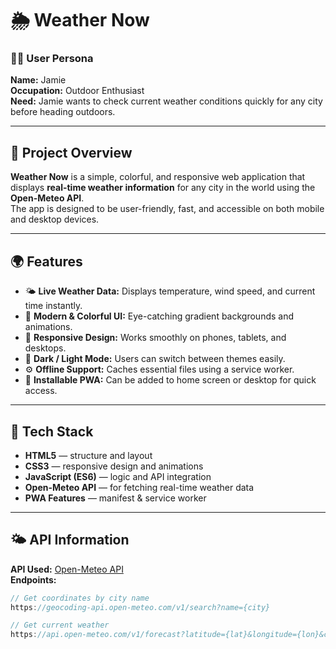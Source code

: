 # 🌦️ Weather Now

### 🧍‍♂️ User Persona
**Name:** Jamie  
**Occupation:** Outdoor Enthusiast  
**Need:** Jamie wants to check current weather conditions quickly for any city before heading outdoors.

---

## 🚀 Project Overview
**Weather Now** is a simple, colorful, and responsive web application that displays **real-time weather information** for any city in the world using the **Open-Meteo API**.  
The app is designed to be user-friendly, fast, and accessible on both mobile and desktop devices.

---

## 🌍 Features
- 🌤️ **Live Weather Data:** Displays temperature, wind speed, and current time instantly.
- 🌈 **Modern & Colorful UI:** Eye-catching gradient backgrounds and animations.
- 📱 **Responsive Design:** Works smoothly on phones, tablets, and desktops.
- 🌙 **Dark / Light Mode:** Users can switch between themes easily.
- ⚙️ **Offline Support:** Caches essential files using a service worker.
- 📲 **Installable PWA:** Can be added to home screen or desktop for quick access.

---

## 🧰 Tech Stack
- **HTML5** — structure and layout  
- **CSS3** — responsive design and animations  
- **JavaScript (ES6)** — logic and API integration  
- **Open-Meteo API** — for fetching real-time weather data  
- **PWA Features** — manifest & service worker

---

## 🌤️ API Information
**API Used:** [Open-Meteo API](https://open-meteo.com/)  
**Endpoints:**
```js
// Get coordinates by city name
https://geocoding-api.open-meteo.com/v1/search?name={city}

// Get current weather
https://api.open-meteo.com/v1/forecast?latitude={lat}&longitude={lon}&current_weather=true
